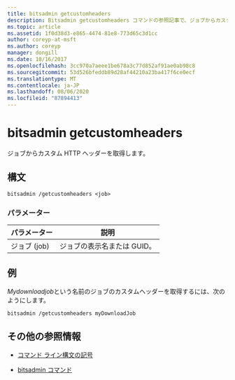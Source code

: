 ```yaml
---
title: bitsadmin getcustomheaders
description: Bitsadmin getcustomheaders コマンドの参照記事で、ジョブからカスタム HTTP ヘッダーを取得します。
ms.topic: article
ms.assetid: 1f0d38d3-e865-4474-81e8-773d65c3d1cc
author: coreyp-at-msft
ms.author: coreyp
manager: dongill
ms.date: 10/16/2017
ms.openlocfilehash: 3cc970a7aeee1be678a3c77d852af91ae0ab98c8
ms.sourcegitcommit: 53d526bfeddb89d28af44210a23ba417f6ce0ecf
ms.translationtype: MT
ms.contentlocale: ja-JP
ms.lasthandoff: 08/06/2020
ms.locfileid: "87894413"
---
```

# <a name="bitsadmin-getcustomheaders"></a>bitsadmin getcustomheaders

ジョブからカスタム HTTP ヘッダーを取得します。

## <a name="syntax"></a>構文

```
bitsadmin /getcustomheaders <job>
```

### <a name="parameters"></a>パラメーター

| パラメーター | 説明 |
| -------------- | -------------- |
| ジョブ (job) | ジョブの表示名または GUID。 |

## <a name="examples"></a>例

*Mydownloadjob*という名前のジョブのカスタムヘッダーを取得するには、次のようにします。

```
bitsadmin /getcustomheaders myDownloadJob
```

## <a name="additional-references"></a>その他の参照情報

- [コマンド ライン構文の記号](command-line-syntax-key.md)

- [bitsadmin コマンド](bitsadmin.md)
